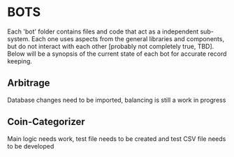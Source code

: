 # BOTS
Each 'bot' folder contains files and code that act as a independent sub-system. Each one uses aspects from the general libraries and components, but do not interact with each other [probably not completely true, TBD]. Below will be a synopsis of the current state of each bot for accurate record keeping.

## Arbitrage
Database changes need to be imported, balancing is still a work in progress
## Coin-Categorizer
Main logic needs work, test file needs to be created and test CSV file needs to be developed

## 